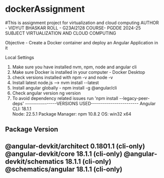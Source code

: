 # dockerAssignment
#This is assignment project for virtualization and cloud computing
AUTHOR -    VIDYUT BHASKAR
ROLL -      G23AI2128
COURSE-     PGDDE 2024-25
SUBJECT     VIRTUALIZATION AND CLOUD COMPUTING

Objective - Create a Docker container and deploy an Angular Application in it

Local Settings
1. Make sure you have installed nvm, npm, node and angular cli
2. Make sure Docker is installed in your computer - Docker Desktop
3. check versions installed with npm -v and node -v
4. Install latest node.js --> nvm install --latest
5. Install angular globally - npm install -g @angular/cli
6. Check angular version ng version
7. To avoid dependency related issues run 'npm install --legacy-peer-deps'
----------------VERSIONS USED------------------------
Angular CLI: 18.1.1        
Node: 22.5.1
Package Manager: npm 10.8.2
OS: win32 x64

Package                      Version
------------------------------------------------------
@angular-devkit/architect    0.1801.1 (cli-only)
@angular-devkit/core         18.1.1 (cli-only)
@angular-devkit/schematics   18.1.1 (cli-only)
@schematics/angular          18.1.1 (cli-only)
------------------------------------------------------
